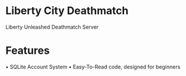 # Liberty City Deathmatch
Liberty Unleashed Deathmatch Server

# Features
• SQLite Account System
• Easy-To-Read code, designed for beginners
